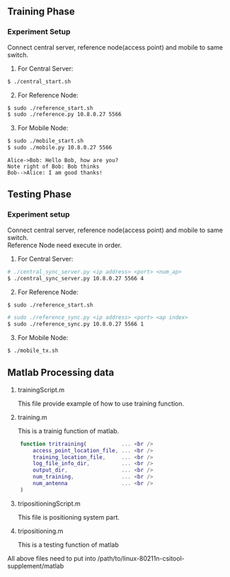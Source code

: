 ## Training Phase

### Experiment Setup

Connect central server, reference node(access point) and mobile to same switch.  

1. For Central Server:

```bash
$ ./central_start.sh
```

2. For Reference Node:
```bash
$ sudo ./reference_start.sh
$ sudo ./reference.py 10.8.0.27 5566
```

3. For Mobile Node: 
```bash
$ sudo ./mobile_start.sh
$ sudo ./mobile.py 10.8.0.27 5566
```

<!--

					      Send Packet
______________________________________________________________ Mobile node(TX)
\					        /     \                    /
 \					       /       \                  /
GETREADY	            READY    SENDOVER         ALLSTOP
   \				     /           \              /
____\___________________/_____________\____________/__________ Central Server
     \			    ////			   \          /
      \		  	   ////				    \        /
   STARTRECV  ACKFORSTART            STOPRECV  ACKFORSTOP 
        \        ////					  \    /
_________\______////_______________________\__/_______________ Reference node(AP)
		  Prepare

-->
```sequence
Alice->Bob: Hello Bob, how are you?
Note right of Bob: Bob thinks
Bob-->Alice: I am good thanks!
```

## Testing Phase

### Experiment setup 

Connect central server, reference node(access point) and mobile to same switch.  
Reference Node need execute in order. 

1. For Central Server:

```bash
# ./central_sync_server.py <ip address> <port> <num_ap>
$ ./central_sync_server.py 10.8.0.27 5566 4
```	
2. For Reference Node:

```bash	
$ sudo ./reference_start.sh

# sudo ./reference_sync.py <ip address> <port> <ap index>
$ sudo ./reference_sync.py 10.8.0.27 5566 1 
```
3. For Mobile Node: 
```bash
$ ./mobile_tx.sh
```

<!-- 
							  SCP get log file
______________________________________________
\                  ////           /      /
 \                ////           /      /
 SYNC    ACK_FOR_END_COLLECT    / .... /
   \            ////           /      /
____\__________////___________/______/________
  Refer collect CSI

-->

## Matlab Processing data

1. trainingScript.m

	This file provide example of how to use training function.

2. training.m

	This is a trainig function of matlab.
```matlab
	function tritraining(           ... <br />
		access_point_location_file, ... <br />
		training_location_file,     ... <br />
		log_file_info_dir,          ... <br />
		output_dir,                 ... <br />
		num_training,               ... <br />
		num_antenna                 ... <br />
	) 
```

3. tripositioningScript.m

	This file is positioning system part.

4. tripositioning.m

	This is a testing function of matlab 

All above files need to put into /path/to/linux-80211n-csitool-supplement/matlab


